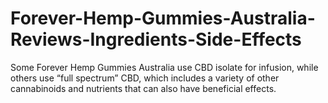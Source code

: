 # Forever-Hemp-Gummies-Australia-Reviews-Ingredients-Side-Effects
Some Forever Hemp Gummies Australia  use CBD isolate for infusion, while others use “full spectrum” CBD, which includes a variety of other cannabinoids and nutrients that can also have beneficial effects.
